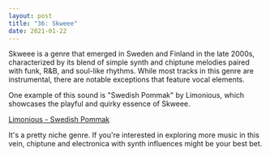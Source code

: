 ```yaml
---
layout: post
title: "36: Skweee"
date: 2021-01-22
---
```


Skweee is a genre that emerged in Sweden and Finland in the late 2000s, characterized by its blend of simple synth and chiptune melodies paired with funk, R&B, and soul-like rhythms. While most tracks in this genre are instrumental, there are notable exceptions that feature vocal elements.

One example of this sound is "Swedish Pommak" by Limonious, which showcases the playful and quirky essence of Skweee.  

[Limonious - Swedish Pommak](https://youtu.be/IgCtvA-dK_o)

It's a pretty niche genre. If you're interested in exploring more music in this vein, chiptune and electronica with synth influences might be your best bet.